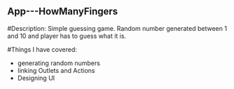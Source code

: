 ## App---HowManyFingers


#Description:
Simple guessing game. Random number generated between 1 and 10 and player has to guess what it is.

#Things I have covered:
- generating random numbers
- linking Outlets and Actions
- Designing UI
